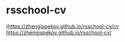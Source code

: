 # rsschool-cv
)https://zhengispekov.github.io/rsschool-cv/cv
https://zhengispekov.github.io/rsschool-cv/
